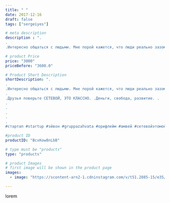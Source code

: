 ```yaml
---
title: " "
date: 2017-12-16
draft: false
tags: ["sergeiyes"]

# meta description
description : ".
.
.Интересно общаться с людьми. Мне порой кажется, что люди реально зазомбированы и не способны ничего воспринимать, после того, как услышат словосочетание СЕ"

# product Price
price: "3000"
priceBefore: "3600.0"

# Product Short Description
shortDescription: ".
.
.Интересно общаться с людьми. Мне порой кажется, что люди реально зазомбированы и не способны ничего воспринимать, после того, как услышат словосочетание СЕТЕВОЙ БИЗНЕС😃.
.
.Друзья поверьте СЕТЕВОЙ, ЭТО КЛАССНО. .Деньги, свобода, развитие. .
.
.
.
.
.
#стартап #startup #эйвон #gruppazahvata #орифлейм #амвей #сетевойэтомоё #сетевой #миллионер #бизнесбезвложений #млм #легкиеденьги #сетевойэтомодно #автобонус #сетевоймаркетинг #стильжизни #типичныесетевики #пятигорск #кмв #ессентуки #бизнес #churslabs #sergeystar"

#product ID
productID: "BcxKow8nLbB"

# type must be "products"
type: "products"

# product Images
# first image will be shown in the product page
images:
  - image: "https://scontent-arn2-1.cdninstagram.com/v/t51.2885-15/e35/25012335_139383110093023_2599687753729835008_n.jpg?se=7&tp=1&_nc_ht=scontent-arn2-1.cdninstagram.com&_nc_cat=107&_nc_ohc=JAG4ebeXdJsAX8YdXHD&ccb=7-4&oh=1f506701887c522060e45670db5b8eb4&oe=6086625D&_nc_sid=86f79a&ig_cache_key=MTY3MTE2MzcxODUzMTg1NjA2NQ%3D%3D.2-ccb7-4"

---
```

lorem
